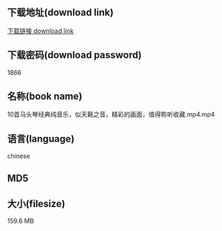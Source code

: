 ## 下载地址(download link)
[下载链接 download link](https://tutu365.netlify.app/?s=10%E9%A6%96%E9%A9%AC%E5%A4%B4%E7%90%B4%E7%BB%8F%E5%85%B8%E7%BA%AF%E9%9F%B3%E4%B9%90%EF%BC%8C%E4%BC%BC%E5%A4%A9%E7%B1%81%E4%B9%8B%E9%9F%B3%EF%BC%8C%E7%B2%BE%E5%BD%A9%E7%9A%84%E7%94%BB%E9%9D%A2%EF%BC%8C%E5%80%BC%E5%BE%97%E8%81%86%E5%90%AC%E6%94%B6%E8%97%8F.mp4)

## 下载密码(download password)
1866

## 名称(book name)
10首马头琴经典纯音乐，似天籁之音，精彩的画面，值得聆听收藏.mp4.mp4

## 语言(language)
chinese

## MD5


## 大小(filesize)
159.6 MB
